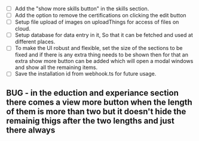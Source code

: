 - [ ] Add the "show more skills button" in the skills section.
- [ ] Add the option to remove the certifications on clicking the edit button
- [ ] Setup file upload of images on uploadThings for access of files on cloud.
- [ ] Setup database for data entry in it, So that it can be fetched and used at different places.
- [ ] To make the UI robust and flexible, set the size of the sections to be fixed and if there is any extra thing needs to be shown then for that an extra show more button can be added which will open a modal windows and show all the remaining items.
- [ ] Save the installation id from webhook.ts for future usage.

## BUG - in the eduction and experiance section there comes a view more button when the length of them is more than two but it doesn't hide the remainig thigs after the two lengths and just there always
